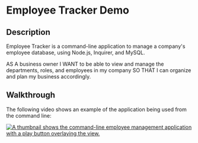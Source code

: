 # Employee Tracker Demo 


## Description

Employee Tracker is a command-line application to manage a company's employee database, using Node.js, Inquirer, and MySQL.

AS A business owner
I WANT to be able to view and manage the departments, roles, and employees in my company
SO THAT I can organize and plan my business accordingly.

## Walkthrough

The following video shows an example of the application being used from the command line:

[![A thumbnail shows the command-line employee management application with a play button overlaying the view.](./Assets/12-sql-homework-video-thumbnail.png)](https:www.github.com/404)


